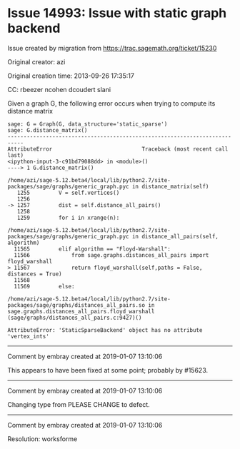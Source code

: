 # Issue 14993: Issue with static graph backend

Issue created by migration from https://trac.sagemath.org/ticket/15230

Original creator: azi

Original creation time: 2013-09-26 17:35:17

CC:  rbeezer ncohen dcoudert slani

Given a graph G, the following error occurs when trying to compute its distance matrix


```
sage: G = Graph(G, data_structure='static_sparse')
sage: G.distance_matrix()
---------------------------------------------------------------------------
AttributeError                            Traceback (most recent call last)
<ipython-input-3-c91bd79088dd> in <module>()
----> 1 G.distance_matrix()

/home/azi/sage-5.12.beta4/local/lib/python2.7/site-packages/sage/graphs/generic_graph.pyc in distance_matrix(self)
   1255         V = self.vertices()
   1256
-> 1257         dist = self.distance_all_pairs()
   1258
   1259         for i in xrange(n):

/home/azi/sage-5.12.beta4/local/lib/python2.7/site-packages/sage/graphs/generic_graph.pyc in distance_all_pairs(self, algorithm)
  11565         elif algorithm == "Floyd-Warshall":
  11566             from sage.graphs.distances_all_pairs import floyd_warshall
> 11567             return floyd_warshall(self,paths = False, distances = True)
  11568
  11569         else:

/home/azi/sage-5.12.beta4/local/lib/python2.7/site-packages/sage/graphs/distances_all_pairs.so in sage.graphs.distances_all_pairs.floyd_warshall (sage/graphs/distances_all_pairs.c:9427)()

AttributeError: 'StaticSparseBackend' object has no attribute 'vertex_ints'

```



---

Comment by embray created at 2019-01-07 13:10:06

This appears to have been fixed at some point; probably by #15623.


---

Comment by embray created at 2019-01-07 13:10:06

Changing type from PLEASE CHANGE to defect.


---

Comment by embray created at 2019-01-07 13:10:06

Resolution: worksforme
